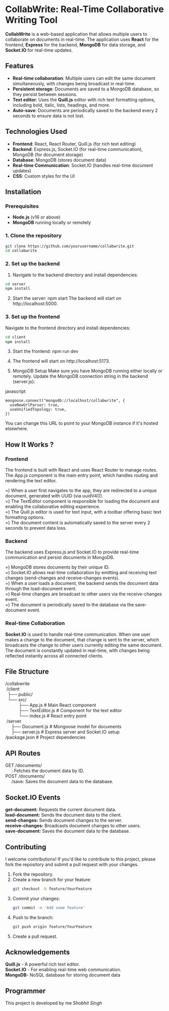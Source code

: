 # CollabWrite: Real-Time Collaborative Writing Tool

**CollabWrite** is a web-based application that allows multiple users to collaborate on documents in real-time. The application uses **React** for the frontend, **Express** for the backend, **MongoDB** for data storage, and **Socket.IO** for real-time updates.

## Features

- **Real-time collaboration**: Multiple users can edit the same document simultaneously, with changes being broadcast in real-time.
- **Persistent storage**: Documents are saved to a MongoDB database, so they persist between sessions.
- **Text editor**: Uses the **Quill.js** editor with rich text formatting options, including bold, italic, lists, headings, and more.
- **Auto-save**: Documents are periodically saved to the backend every 2 seconds to ensure data is not lost.

## Technologies Used

- **Frontend**: React, React Router, Quill.js (for rich text editing)
- **Backend**: Express.js, Socket.IO (for real-time communication), MongoDB (for document storage)
- **Database**: MongoDB (stores document data)
- **Real-time Communication**: Socket.IO (handles real-time document updates)
- **CSS**: Custom styles for the UI

## Installation

### Prerequisites

- **Node.js** (v16 or above)
- **MongoDB** running locally or remotely

### 1. Clone the repository

```bash
git clone https://github.com/yourusername/collabwrite.git
cd collabwrite
```

### 2. Set up the backend

1. Navigate to the backend directory and install dependencies:

```bash
cd server
npm install
```

2. Start the server: npm start
   The backend will start on http://localhost:5000.

### 3. Set up the frontend

Navigate to the frontend directory and install dependencies:

```bash
cd client
npm install
```

3. Start the frontend: npm run dev

4. The frontend will start on http://localhost:5173.

5. MongoDB Setup
   Make sure you have MongoDB running either locally or remotely. Update the MongoDB connection string in the backend (server.js):

javascript

```
mongoose.connect("mongodb://localhost/collabwrite", {
  useNewUrlParser: true,
  useUnifiedTopology: true,
})
```

You can change this URL to point to your MongoDB instance if it's hosted elsewhere.

## How It Works ?

### Frontend

The frontend is built with React and uses React Router to manage routes. The App.js component is the main entry point, which handles routing and rendering the text editor.

=) When a user first navigates to the app, they are redirected to a unique document, generated with UUID (via uuidV4()). <br>
=) The TextEditor component is responsible for loading the document and enabling the collaborative editing experience. <br>
=) The Quill.js editor is used for text input, with a toolbar offering basic text formatting options. <br>
=) The document content is automatically saved to the server every 2 seconds to prevent data loss. <br>

### Backend

The backend uses Express.js and Socket.IO to provide real-time communication and persist documents in MongoDB.

=) MongoDB stores documents by their unique ID. <br>
=) Socket.IO allows real-time collaboration by emitting and receiving text changes (send-changes and receive-changes events). <br>
=) When a user loads a document, the backend sends the document data through the load-document event. <br>
=) Real-time changes are broadcast to other users via the receive-changes event. <br>
=) The document is periodically saved to the database via the save-document event. <br>

### Real-time Collaboration

**Socket.IO** is used to handle real-time communication. When one user makes a change to the document, that change is sent to the server, which broadcasts the change to other users currently editing the same document. <br>
The document is constantly updated in real-time, with changes being reflected instantly across all connected clients.

## File Structure

/collabwrite <br>
&nbsp;/client <br>
&nbsp; ├── public/ <br>
&nbsp;&nbsp;└── src/ <br>
&nbsp;&nbsp;&nbsp;&nbsp;&nbsp;&nbsp;&nbsp;&nbsp;&nbsp;&nbsp; ├── App.js # Main React component <br>
&nbsp;&nbsp;&nbsp;&nbsp;&nbsp;&nbsp;&nbsp;&nbsp;&nbsp;&nbsp; ├── TextEditor.js # Component for the text editor <br>
&nbsp;&nbsp;&nbsp; &nbsp;&nbsp;&nbsp;&nbsp;&nbsp;&nbsp;&nbsp;└── index.js # React entry point <br>
&nbsp;/server <br>
&nbsp;&nbsp;&nbsp;&nbsp;&nbsp;├── Document.js # Mongoose model for documents <br>
&nbsp;&nbsp;&nbsp;&nbsp;&nbsp;├── server.js # Express server and Socket.IO setup <br>
/package.json # Project dependencies <br>

## API Routes

GET /documents/ <br>
&nbsp;&nbsp;&nbsp;&nbsp;&nbsp;: Fetches the document data by ID.<br>
POST /documents/ <br>
&nbsp;&nbsp;&nbsp;&nbsp;&nbsp;/save: Saves the document data to the database. <br>

## Socket.IO Events

**get-document:** Requests the current document data. <br>
**load-document:** Sends the document data to the client. <br>
**send-changes:** Sends document changes to the server. <br>
**receive-changes:** Broadcasts document changes to other users. <br>
**save-document:** Saves the document data to the database. <br>

## Contributing


I welcome contributions! If you'd like to contribute to this project, please fork the repository and submit a pull request with your changes.

1. Fork the repository.
2. Create a new branch for your feature:
   ```bash
   git checkout -b feature/YourFeature
   ```
3. Commit your changes:
   ```bash
   git commit -m 'Add some feature'
   ```
4. Push to the branch:
   ```bash
   git push origin feature/YourFeature

   ```
5. Create a pull request.

## Acknowledgements

**Quill.js** - A powerful rich text editor. <br>
**Socket.IO** - For enabling real-time web communication. <br>
**MongoDB**- NoSQL database for storing document data <br>

## Programmer

This project is developed by me _Shobhit Singh_

